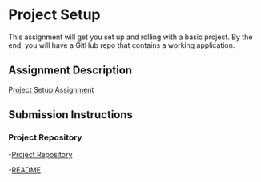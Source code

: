 # Project Setup
This assignment will get you set up and rolling with a basic project. By the end, you will have a GitHub repo that contains a working application.

## Assignment Description
[Project Setup Assignment](https://education.launchcode.org/liftoff/modules/assignments/project-setup)

## Submission Instructions

### Project Repository

-[Project Repository](https://github.com/sangeetharac/StuEmerCon)

-[README](https://github.com/sangeetharac/StuEmerCon/blob/master/README.txt)
